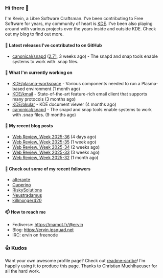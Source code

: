 ### Hi there 👋

I'm Kevin, a Libre Software Craftsman. I've been contributing to Free Software for years,
my community of heart is [KDE](https://kde.org). I've been also playing around with various
projects over the years inside and outside KDE. Check out my blog to find out more.

#### 🔭 Latest releases I've contributed to on GitHub

- [canonical/snapd](https://github.com/canonical/snapd) ([2.71](https://github.com/canonical/snapd/releases/tag/2.71), 3 weeks ago) - The snapd and snap tools enable systems to work with .snap files.

#### 🌱 What I'm currently working on

- [KDE/plasma-workspace](https://github.com/KDE/plasma-workspace) - Various components needed to run a Plasma-based environment (1 month ago)
- [KDE/kmail](https://github.com/KDE/kmail) - State-of-the-art feature-rich email client that supports many protocols (3 months ago)
- [KDE/okular](https://github.com/KDE/okular) - KDE document viewer (4 months ago)
- [canonical/snapd](https://github.com/canonical/snapd) - The snapd and snap tools enable systems to work with .snap files. (9 months ago)

#### 📜 My recent blog posts

- [Web Review, Week 2025-36](https://ervin.ipsquad.net/blog/2025/09/05/web-review-week-2025-36/) (4 days ago)
- [Web Review, Week 2025-35](https://ervin.ipsquad.net/blog/2025/08/29/web-review-week-2025-35/) (1 week ago)
- [Web Review, Week 2025-34](https://ervin.ipsquad.net/blog/2025/08/22/web-review-week-2025-34/) (2 weeks ago)
- [Web Review, Week 2025-33](https://ervin.ipsquad.net/blog/2025/08/15/web-review-week-2025-33/) (3 weeks ago)
- [Web Review, Week 2025-32](https://ervin.ipsquad.net/blog/2025/08/08/web-review-week-2025-32/) (1 month ago)

#### 👯 Check out some of my recent followers

- [alterante](https://github.com/alterante)
- [Cuperino](https://github.com/Cuperino)
- [RiskySolutions](https://github.com/RiskySolutions)
- [Neustradamus](https://github.com/Neustradamus)
- [killmonger420](https://github.com/killmonger420)

#### 📫 How to reach me

- Fediverse: https://mamot.fr/@ervin
- Blog: https://ervin.ipsquad.net
- IRC: ervin on freenode

### 👍 Kudos

Want your own awesome profile page? Check out [readme-scribe](https://github.com/muesli/readme-scribe)!
I'm happily using it to produce this page. Thanks to Christian Muehlhaeuser for all the hard work.

